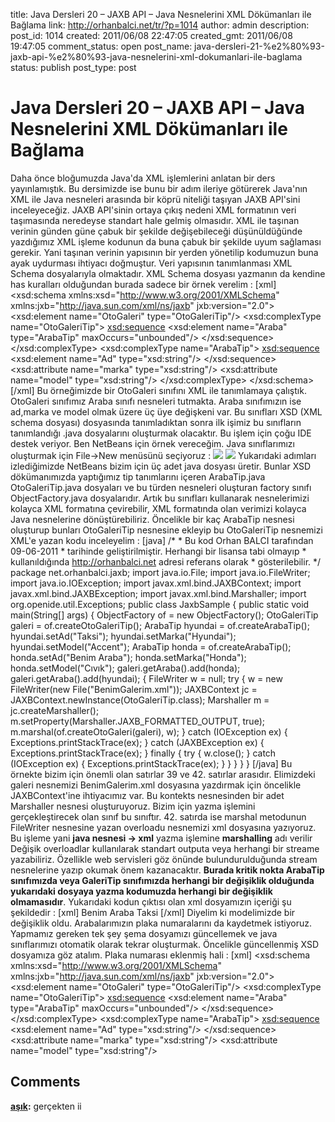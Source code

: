 title: Java Dersleri 20 – JAXB API – Java Nesnelerini XML Dökümanları ile Bağlama
link: http://orhanbalci.net/tr/?p=1014
author: admin
description: 
post_id: 1014
created: 2011/06/08 22:47:05
created_gmt: 2011/06/08 19:47:05
comment_status: open
post_name: java-dersleri-21-%e2%80%93-jaxb-api-%e2%80%93-java-nesnelerini-xml-dokumanlari-ile-baglama
status: publish
post_type: post

# Java Dersleri 20 – JAXB API – Java Nesnelerini XML Dökümanları ile Bağlama

Daha önce bloğumuzda Java'da XML işlemlerini anlatan bir ders yayınlamıştık. Bu dersimizde ise bunu bir adım ileriye götürerek Java'nın XML ile Java nesneleri arasında bir köprü niteliği taşıyan JAXB API'sini inceleyeceğiz. JAXB API'sinin ortaya çıkış nedeni XML formatının veri taşımasında neredeyse standart hale gelmiş olmasıdır. XML ile taşınan verinin günden güne çabuk bir şekilde değişebileceği düşünüldüğünde yazdığımız XML işleme kodunun da buna çabuk bir şekilde uyum sağlaması gerekir. Yani taşınan verinin yapısının bir yerden yönetilip kodumuzun buna ayak uydurması ihtiyacı doğmuştur. Veri yapısının tanımlanması XML Schema dosyalarıyla olmaktadır. XML Schema dosyası yazmanın da kendine has kuralları olduğundan burada sadece bir örnek verelim :  [xml] <?xml version="1.0" encoding="UTF-8"?> <xsd:schema xmlns:xsd="http://www.w3.org/2001/XMLSchema" xmlns:jxb="http://java.sun.com/xml/ns/jaxb" jxb:version="2.0"> <xsd:element name="OtoGaleri" type="OtoGaleriTip"/> <xsd:complexType name="OtoGaleriTip"> <xsd:sequence> <xsd:element name="Araba" type="ArabaTip" maxOccurs="unbounded"/> </xsd:sequence> </xsd:complexType> <xsd:complexType name="ArabaTip"> <xsd:sequence> <xsd:element name="Ad" type="xsd:string"/> </xsd:sequence> <xsd:attribute name="marka" type="xsd:string"/> <xsd:attribute name="model" type="xsd:string"/> </xsd:complexType> </xsd:schema> [/xml] Bu örneğimizde bir OtoGaleri sınıfını XML ile tanımlamaya çalıştık. OtoGaleri sınıfımız Araba sınıfı nesneleri tutmakta. Araba sınıfımızın ise ad,marka ve model olmak üzere üç üye değişkeni var. Bu sınıfları XSD (XML schema dosyası) dosyasında tanımladıktan sonra ilk işimiz bu sınıfların tanımlandığı .java dosyalarını oluşturmak olacaktır. Bu işlem için çoğu IDE destek veriyor. Ben NetBeans için örnek vereceğim. Java sınıflarımızı oluşturmak için File->New menüsünü seçiyoruz : ![](/wp-content/uploads/jaxb_new_file.png) ![](http://orhanbalci.net/tr/wp-content/uploads/jaxb_new_package.png) Yukarıdaki adımları izlediğimizde NetBeans bizim için üç adet java dosyası üretir. Bunlar XSD dökümanımızda yaptığımız tip tanımlarını içeren ArabaTip.java OtoGaleriTip.java dosyaları ve bu türden nesneleri oluşturan factory sınıfı ObjectFactory.java dosyalarıdır. Artık bu sınıfları kullanarak nesnelerimizi kolayca XML formatına çevirebilir, XML formatında olan verimizi kolayca Java nesnelerine dönüştürebiliriz. Öncelikle bir kaç ArabaTip nesnesi oluşturup bunları OtoGaleriTip nesnesine ekleyip bu OtoGaleriTip nesnemizi XML'e yazan kodu inceleyelim : [java] /* * Bu kod Orhan BALCI tarafından 09-06-2011 * tarihinde geliştirilmiştir. Herhangi bir lisansa tabi olmayıp * kullanıldığında http://orhanbalci.net adresi referans olarak * gösterilebilir. */ package net.orhanbalci.jaxb; import java.io.File; import java.io.FileWriter; import java.io.IOException; import javax.xml.bind.JAXBContext; import javax.xml.bind.JAXBException; import javax.xml.bind.Marshaller; import org.openide.util.Exceptions; public class JaxbSample { public static void main(String[] args) { ObjectFactory of = new ObjectFactory(); OtoGaleriTip galeri = of.createOtoGaleriTip(); ArabaTip hyundai = of.createArabaTip(); hyundai.setAd("Taksi"); hyundai.setMarka("Hyundai"); hyundai.setModel("Accent"); ArabaTip honda = of.createArabaTip(); honda.setAd("Benim Araba"); honda.setMarka("Honda"); honda.setModel("Cıvık"); galeri.getAraba().add(honda); galeri.getAraba().add(hyundai); { FileWriter w = null; try { w = new FileWriter(new File("BenimGalerim.xml")); JAXBContext jc = JAXBContext.newInstance(OtoGaleriTip.class); Marshaller m = jc.createMarshaller(); m.setProperty(Marshaller.JAXB_FORMATTED_OUTPUT, true); m.marshal(of.createOtoGaleri(galeri), w); } catch (IOException ex) { Exceptions.printStackTrace(ex); } catch (JAXBException ex) { Exceptions.printStackTrace(ex); } finally { try { w.close(); } catch (IOException ex) { Exceptions.printStackTrace(ex); } } } } } [/java] Bu örnekte bizim için önemli olan satırlar 39 ve 42. satırlar arasıdır. Elimizdeki galeri nesnemizi BenimGalerim.xml dosyasına yazdırmak için öncelikle JAXBContext'ine ihtiyacımız var. Bu kontekts nesnesinden bir adet Marshaller nesnesi oluşturuyoruz. Bizim için yazma işlemini gerçekleştirecek olan sınıf bu sınıftır. 42. satırda ise marshal metodunun FileWriter nesnesine yazan overloadu nesnemizi xml dosyasına yazıyoruz. Bu işleme yani **java nesnesi -> xml** yazma işlemine **marshalling** adı verilir Değişik overloadlar kullanılarak standart outputa veya herhangi bir streame yazabiliriz. Özellikle web servisleri göz önünde bulundurulduğunda stream nesnelerine yazıp okumak önem kazanacaktır. **Burada kritik nokta ArabaTip sınıfımızda veya GaleriTip sınıfımızda herhangi bir değişiklik olduğunda yukarıdaki dosyaya yazma kodumuzda herhangi bir değişiklik olmamasıdır**. Yukarıdaki kodun çıktısı olan xml dosyamızın içeriği şu şekildedir : [xml] <?xml version="1.0" encoding="UTF-8" standalone="yes"?> <OtoGaleri> <Araba model="Cıvık" marka="Honda"> <Ad>Benim Araba</Ad> </Araba> <Araba model="Accent" marka="Hyundai"> <Ad>Taksi</Ad> </Araba> </OtoGaleri> [/xml] Diyelim ki modelimizde bir değişiklik oldu. Arabalarımızın plaka numaralarını da kaydetmek istiyoruz. Yapmamız gereken tek şey şema dosyamızı güncellemek ve java sınıflarımızı otomatik olarak tekrar oluşturmak. Öncelikle güncellenmiş XSD dosyamıza göz atalım. Plaka numarası eklenmiş hali : [xml] <?xml version="1.0" encoding="UTF-8"?> <xsd:schema xmlns:xsd="http://www.w3.org/2001/XMLSchema" xmlns:jxb="http://java.sun.com/xml/ns/jaxb" jxb:version="2.0"> <xsd:element name="OtoGaleri" type="OtoGaleriTip"/> <xsd:complexType name="OtoGaleriTip"> <xsd:sequence> <xsd:element name="Araba" type="ArabaTip" maxOccurs="unbounded"/> </xsd:sequence> </xsd:complexType> <xsd:complexType name="ArabaTip"> <xsd:sequence> <xsd:element name="Ad" type="xsd:string"/> </xsd:sequence> <xsd:attribute name="marka" type="xsd:string"/> <xsd:attribute name="model" type="xsd:string"/>

## Comments

**[aşık](#5315 "2012-02-22 14:28:14"):** gerçekten ii

